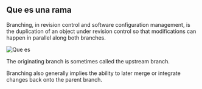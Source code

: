 ## Que es una rama

Branching, in revision control and software configuration management, is the duplication of an object under revision control  so that modifications can happen in parallel along both branches.

![Que es ](https://git-scm.com/figures/18333fig0309-tn.png)


The originating branch is sometimes called the upstream branch.

Branching also generally implies the ability to later merge or integrate changes back onto the parent branch. 



